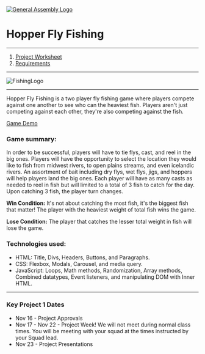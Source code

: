 [![General Assembly Logo](https://camo.githubusercontent.com/1a91b05b8f4d44b5bbfb83abac2b0996d8e26c92/687474703a2f2f692e696d6775722e636f6d2f6b6538555354712e706e67)](https://generalassemb.ly)

#  Hopper Fly Fishing
___
1. [Project Worksheet](project-worksheet.md)
1. [Requirements](requirements.md)
___
![FishingLogo](https://image.freepik.com/free-vector/bass-fishing-illustration-logo-design_177315-283.jpg)
___
Hopper Fly Fishing is a two player fly fishing game where players compete against one another to see who can the heaviest fish. Players aren't just competing against each other, they're also competing against the fish.

[Game Demo](https://gregdusek.github.io/Project_1/)

### Game summary:
In order to be successful, players will have to tie flys, cast, and reel in the big ones. Players will have the opportunity to select the location they would like to fish from midwest rivers, to open plains streams, and even icelandic rivers. An assortment of bait including dry flys, wet flys, jigs, and hoppers will help players land the big ones. Each player will have as many casts as needed to reel in fish but will limited to a total of 3 fish to catch for the day. Upon catching 3 fish, the player turn changes.

**Win Condition:** 
It's not about catching the most fish, it's the biggest fish that matter! The player with the heaviest weight of total fish wins the game.

**Lose Condition:** 
The player that catches the lesser total weight in fish will lose the game.

### Technologies used:
- HTML: Title, Divs, Headers, Buttons, and Paragraphs.
- CSS: Flexbox, Modals, Carousel, and media query.
- JavaScript: Loops, Math methods, Randomization, Array methods, Combined datatypes, Event listeners, and manipulating DOM with Inner HTML.
___

### Key Project 1 Dates
- Nov 16 - Project Approvals
- Nov 17 - Nov 22 - Project Week! We will not meet during normal class times. You will be meeting with your squad at the times instructed by your Squad lead.
- Nov 23 - Project Presentations
